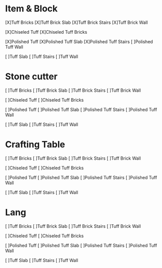 # Item & Block
[X]Tuff Bricks 
[X]Tuff Brick Slab
[X]Tuff Brick Stairs
[X]Tuff Brick Wall

[X]Chiseled Tuff
[X]Chiseled Tuff Bricks

[X]Polished Tuff
[X]Polished Tuff Slab
[X]Polished Tuff Stairs
[ ]Polished Tuff Wall

[ ]Tuff Slab
[ ]Tuff Stairs
[ ]Tuff Wall


# Stone cutter
[ ]Tuff Bricks
[ ]Tuff Brick Slab
[ ]Tuff Brick Stairs
[ ]Tuff Brick Wall

[ ]Chiseled Tuff
[ ]Chiseled Tuff Bricks

[ ]Polished Tuff
[ ]Polished Tuff Slab
[ ]Polished Tuff Stairs
[ ]Polished Tuff Wall

[ ]Tuff Slab
[ ]Tuff Stairs
[ ]Tuff Wall

# Crafting Table
[ ]Tuff Bricks
[ ]Tuff Brick Slab
[ ]Tuff Brick Stairs
[ ]Tuff Brick Wall

[ ]Chiseled Tuff
[ ]Chiseled Tuff Bricks

[ ]Polished Tuff
[ ]Polished Tuff Slab
[ ]Polished Tuff Stairs
[ ]Polished Tuff Wall

[ ]Tuff Slab
[ ]Tuff Stairs
[ ]Tuff Wall

# Lang
[ ]Tuff Bricks
[ ]Tuff Brick Slab
[ ]Tuff Brick Stairs
[ ]Tuff Brick Wall

[ ]Chiseled Tuff
[ ]Chiseled Tuff Bricks

[ ]Polished Tuff
[ ]Polished Tuff Slab
[ ]Polished Tuff Stairs
[ ]Polished Tuff Wall

[ ]Tuff Slab
[ ]Tuff Stairs
[ ]Tuff Wall